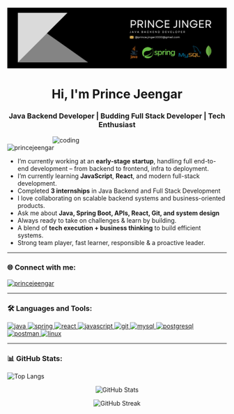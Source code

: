 ![banner](https://github.com/princejeengar/princejeengar/blob/main/github-banner.png)

<h1 align="center">Hi, I'm Prince Jeengar</h1>
<h3 align="center">Java Backend Developer | Budding Full Stack Developer | Tech Enthusiast</h3>

<img align="right" alt="coding" width="400" src="https://user-images.githubusercontent.com/55389276/140866485-8fb1c876-9a8f-4d6a-98dc-08c4981eaf70.gif" />

<p align="left"> <img src="https://komarev.com/ghpvc/?username=princejeengar&label=Profile%20views&color=0e75b6&style=flat" alt="princejeengar" /> </p>

-  I’m currently working at an **early-stage startup**, handling full end-to-end development – from backend to frontend, infra to deployment.  
-  I’m currently learning **JavaScript**, **React**, and modern full-stack development.  
-  Completed **3 internships** in Java Backend and Full Stack Development  
-  I love collaborating on scalable backend systems and business-oriented products.  
-  Ask me about **Java, Spring Boot, APIs, React, Git, and system design**  
-  Always ready to take on challenges & learn by building.  
-  A blend of **tech execution + business thinking** to build efficient systems.  
-  Strong team player, fast learner, responsible & a proactive leader.  

---

### 🌐 Connect with me:
<p align="left">
  <a href="https://www.linkedin.com/in/princejeengar" target="blank">
    <img align="center" src="https://raw.githubusercontent.com/rahuldkjain/github-profile-readme-generator/master/src/images/icons/Social/linked-in-alt.svg" alt="princejeengar" height="30" width="40" />
  </a>
<!--   <a href="https://t.me/fobflex" target="blank">
    <img align="center" src="https://upload.wikimedia.org/wikipedia/commons/8/82/Telegram_logo.svg" alt="telegram" height="30" width="30" />
  </a>
  <a href="https://chat.whatsapp.com/BiXNURQL1b6J3tzgVYY0PO" target="blank">
    <img align="center" src="https://upload.wikimedia.org/wikipedia/commons/6/6b/WhatsApp.svg" alt="whatsapp" height="30" width="30" />
  </a>
  <a href="https://jobflex.in" target="blank">
    🌐 jobflex.in
  </a> -->
</p>

---

### 🛠️ Languages and Tools:

<p align="left">
  <a href="https://www.java.com" target="_blank"> <img src="https://cdn.jsdelivr.net/gh/devicons/devicon/icons/java/java-original.svg" alt="java" width="40" height="40"/> </a>
  <a href="https://spring.io" target="_blank"> <img src="https://www.vectorlogo.zone/logos/springio/springio-icon.svg" alt="spring" width="40" height="40"/> </a>
  <a href="https://reactjs.org/" target="_blank"> <img src="https://cdn.jsdelivr.net/gh/devicons/devicon/icons/react/react-original.svg" alt="react" width="40" height="40"/> </a>
  <a href="https://www.javascript.com" target="_blank"> <img src="https://cdn.jsdelivr.net/gh/devicons/devicon/icons/javascript/javascript-original.svg" alt="javascript" width="40" height="40"/> </a>
  <a href="https://git-scm.com/" target="_blank"> <img src="https://cdn.jsdelivr.net/gh/devicons/devicon/icons/git/git-original.svg" alt="git" width="40" height="40"/> </a>
  <a href="https://www.mysql.com/" target="_blank"> <img src="https://cdn.jsdelivr.net/gh/devicons/devicon/icons/mysql/mysql-original.svg" alt="mysql" width="40" height="40"/> </a>
  <a href="https://www.postgresql.org/" target="_blank"> <img src="https://cdn.jsdelivr.net/gh/devicons/devicon/icons/postgresql/postgresql-original.svg" alt="postgresql" width="40" height="40"/> </a>
  <a href="https://postman.com" target="_blank"> <img src="https://www.vectorlogo.zone/logos/getpostman/getpostman-icon.svg" alt="postman" width="40" height="40"/> </a>
  <a href="https://www.linux.org/" target="_blank"> <img src="https://cdn.jsdelivr.net/gh/devicons/devicon/icons/linux/linux-original.svg" alt="linux" width="40" height="40"/> </a>
</p>

---

### 📊 GitHub Stats:

<p align="left">
  <img src="https://github-readme-stats.vercel.app/api/top-langs/?username=princejeengar&layout=compact&theme=radical" alt="Top Langs" />
</p>
<p align="center">
  <img src="https://github-readme-stats.vercel.app/api?username=princejeengar&show_icons=true&theme=radical" alt="GitHub Stats" />
</p>
<p align="center">
  <img src="https://github-readme-streak-stats.herokuapp.com/?user=princejeengar&theme=radical" alt="GitHub Streak" />
</p>
